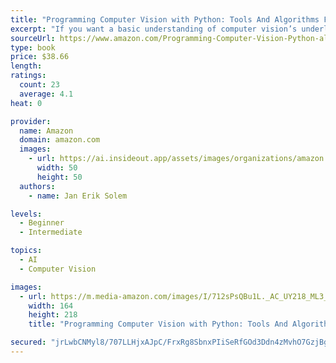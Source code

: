 ```yaml
---
title: "Programming Computer Vision with Python: Tools And Algorithms For Analyzing Images"
excerpt: "If you want a basic understanding of computer vision’s underlying theory and algorithms, this hands-on introduction is the ideal place to start. You’ll learn techniques for object recognition, 3D reconstruction, stereo imaging, augmented reality, and other computer vision applications as you follow clear examples written in Python."
sourceUrl: https://www.amazon.com/Programming-Computer-Vision-Python-algorithms/dp/1449316549/
type: book
price: $38.66
length: 
ratings:
  count: 23
  average: 4.1
heat: 0

provider:
  name: Amazon
  domain: amazon.com
  images:
    - url: https://ai.insideout.app/assets/images/organizations/amazon.com-50x50.jpg
      width: 50
      height: 50
  authors:
    - name: Jan Erik Solem

levels:
  - Beginner
  - Intermediate

topics:
  - AI
  - Computer Vision

images:
  - url: https://m.media-amazon.com/images/I/712sPsQBu1L._AC_UY218_ML3_.jpg
    width: 164
    height: 218
    title: "Programming Computer Vision with Python: Tools And Algorithms For Analyzing Images"

secured: "jrLwbCNMyl8/707LLHjxAJpC/FrxRg8SbnxPIiSeRfGOd3Ddn4zMvhO7GzjBgomIMnYBeJkqwSu1g38Oe3hurxq3DjBXij0ROuZqcotD7Sa5HLtz/ZkxfLeDU2PS5O5/3zbJDJ75oU71sxdz6ImalpGmQ2VCzNu8cJdenhGGh4U0uylbyKek838rtu7Cmp0Ey9bDgCLCfcOD+d4Pi6cEvp7gPTXaEMvDH7jYb+k8hm+4/7yD/euTfbLInkw2ohz7PICEVOSIzUlXqLgO8M0Zsw==;e+NWJ9yMmgQFFULGeyPgPA=="
---
```



